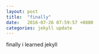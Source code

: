 ```yaml
---
layout: post
title:  "finally"
date:   2016-07-26 07:59:57 +0800
categories: jekyll update
---
```

finally i learned jekyll
